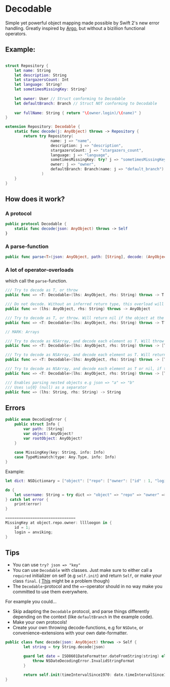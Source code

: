 # Decodable
Simple yet powerful object mapping made possible by Swift 2's new error handling. Greatly inspired by [Argo](http://github.com/thoughtbot/Argo), but without a bizillion functional operators.

## Example:

```swift

struct Repository {
    let name: String
    let description: String
    let stargazersCount: Int
    let language: String?
    let sometimesMissingKey: String?
    
    let owner: User // Struct conforming to Decodable
    let defaultBranch: Branch // Struct NOT conforming to Decodable
    
    var fullName: String { return "\(owner.login)/\(name)" }
}

extension Repository: Decodable {
    static func decode(j: AnyObject) throws -> Repository {
        return try Repository(
                    name: j => "name", 
                    description: j => "description", 
                    stargazersCount: j => "stargazers_count", 
                    language: j => "language", 
                    sometimesMissingKey: try? j => "sometimesMissingKey",
                    owner: j => "owner", 
                    defaultBranch: Branch(name: j => "default_branch")
                )
    }
}
```

## How does it work?

### A protocol
```swift
public protocol Decodable {
    static func decode(json: AnyObject) throws -> Self
}
```
### A parse-function
```swift
public func parse<T>(json: AnyObject, path: [String], decode: (AnyObject throws -> T)) throws -> T
```

### A lot of operator-overloads
which call the `parse`-function.
```swift
/// Try to decode as T, or throw
public func => <T: Decodable>(lhs: AnyObject, rhs: String) throws -> T

/// Do not decode. Without an inferred return type, this overload will be called.
public func => (lhs: AnyObject, rhs: String) throws -> AnyObject

/// Try to decode as T, or throw. Will return nil if the object at the keypath is NSNull.
public func => <T: Decodable>(lhs: AnyObject, rhs: String) throws -> T?

// MARK: Arrays

/// Try to decode as NSArray, and decode each element as T. Will throw if decoding of any element in the array throws. I.e, if one element is faulty the entire array is "thrown away".
public func => <T: Decodable>(lhs: AnyObject, rhs: String) throws -> [T]

/// Try to decode as NSArray, and decode each element as T. Will return nil if the object at the keypath is NSNull. Will throw if decoding of any element in the array throws. I.e, if one element is faulty the entire array is "thrown away".
public func => <T: Decodable>(lhs: AnyObject, rhs: String) throws -> [T]?

/// Try to decode as NSArray, and decode each element as T or nil, if the element is NSNull.
public func => <T: Decodable>(lhs: AnyObject, rhs: String) throws -> [T?]

/// Enables parsing nested objects e.g json => "a" => "b"
/// Uses \u{0} (null) as a separator
public func => (lhs: String, rhs: String) -> String
```

## Errors
```swift
public enum DecodingError {
    public struct Info {
        var path: [String]
        var object: AnyObject?
        var rootObject: AnyObject?
    }
    
    case MissingKey(key: String, info: Info)
    case TypeMismatch(type: Any.Type, info: Info)
}
```

Example:

```swift
let dict: NSDictionary = ["object": ["repo": ["owner": ["id" : 1, "login": "anviking"]]]]

do {
    let username: String = try dict => "object" => "repo" => "owner" => "lllloogon"
} catch let error {
    print(error)
}

===============================
MissingKey at object.repo.owner: lllloogon in {
    id = 1;
    login = anviking;
}
```

## Tips
- You can use `try? json => "key"`
- You can use `Decodable` with classes. Just make sure to either call a `required` initializer on self (e.g `self.init`) and return `Self`, or make your class `final`. ( [This](http://stackoverflow.com/questions/26495586/best-practice-to-implement-a-failable-initializer-in-swift) might be a problem though)
- The `Decodable`-protocol and the `=>`-operator should in no way make you committed to use them everywhere.

For example you could...

- Skip adapting the `Decodable` protocol, and parse things differently depending on the context (like `defaultBranch` in the example code).
- Make your own protocols!
- Create your own throwing decode-functions, e.g for `NSDate`, or convenience-extensions with your own date-formatter.
```swift
public class func decode(json: AnyObject) throws -> Self {
        let string = try String.decode(json)

        guard let date = ISO8601DateFormatter.dateFromString(string) else {
            throw NSDateDecodingError.InvalidStringFormat
        }

        return self.init(timeIntervalSince1970: date.timeIntervalSince1970)
}
```
